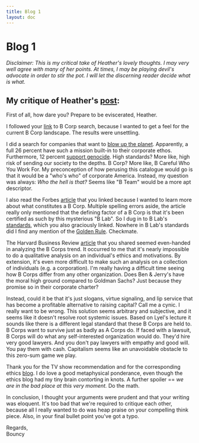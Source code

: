 ```yaml
---
title: Blog 1
layout: doc
---
```


# Blog 1

*Disclaimer: This is my critical take of Heather's lovely thoughts. I may very well agree with many of her points. At times, I may be playing devil's advocate in order to stir the pot. I will let the discerning reader decide what is what.*

## My critique of Heather's [post](https://heather-parkk.github.io/portfolio-hpark/blogs/blog5.html):

First of all, how dare you? Prepare to be eviscerated, Heather. 

I followed your [link](https://www.bcorporation.net/en-us/find-a-b-corp/) to B Corp search, because I wanted to get a feel for the current B Corp landscape. The results were unsettling. 

I did a search for companies that want to [blow up the planet](https://www.bcorporation.net/en-us/find-a-b-corp/?query=companies%20that%20want%20to%20blow%20up%20the%20planet&sortBy=companies-production-en-us). Apparently, a full 26 percent have such a mission built-in to their corporate ethos. Furthermore, 12 percent [support genocide](https://www.bcorporation.net/en-us/find-a-b-corp/?query=companies%20that%20support%20genocide&sortBy=companies-production-en-us). High standards? More like, high risk of sending our society to the depths. B Corp? More like, B Careful Who You Work For. My preconception of how perusing this catalogue would go is that it would be a "who's who" of corporate America. Instead, my question was always: *Who the hell is that?* Seems like "B Team" would be a more apt descriptor.


I also read the Forbes [article](https://www.forbes.com/sites/melissawheeler/2024/04/18/leading-with-purpose-csr-esg-b-corps-and-social-enterprise/) that you linked because I wanted to learn more about what constitutes a B Corp. Multiple spelling errors aside, the article really only mentioned that the defining factor of a B Corp is that it's been certified as such by this mysterious "B Lab". So I dug in to B Lab's [standards](https://www.bcorporation.net/en-us/standards/), which you also graciously linked. Nowhere in B Lab's standards did I find any mention of the [Golden Rule](https://en.wikipedia.org/wiki/Golden_Rule). Checkmate. 


The Harvard Business Review [article](https://hbr.org/2016/06/why-companies-are-becoming-b-corporations) that you shared seemed even-handed in analyzing the B Corps trend. It occurred to me that it's nearly impossible to do a qualitative analysis on an individual's ethics and motivations. By extension, it's even more difficult to make such an analysis on a collection of individuals (e.g. a corporation). I'm really having a difficult time seeing how B Corps differ from any other organization. Does Ben & Jerry's have the moral high ground compared to Goldman Sachs? Just because they promise so in their corporate charter?

Instead, could it be that it's just slogans, virtue signaling, and lip service that has become a profitable alternative to raising capital? Call me a cynic. I really want to be wrong. This solution seems arbitrary and subjective, and it seems like it doesn't resolve root systemic issues. Based on Lyel's lecture it sounds like there is a different legal standard that these B Corps are held to. B Corps want to survive just as badly as A Corps do. If faced with a lawsuit, B Corps will do what any self-interested organization would do. They'd hire very good lawyers. And you don't pay lawyers with empathy and good will. You pay them with cash. Capitalism seems like an unavoidable obstacle to this zero-sum game we play.


Thank you for the TV show recommendation and for the corresponding ethics [blog](https://blog.practicalethics.ox.ac.uk/2019/11/the-good-place-the-bad-place-and-the-ugly-consequences/). I do love a good metaphysical ponderance, even though the ethics blog had my tiny brain contorting in knots. A further spoiler == *we are in the bad place at this very moment.* Do the math.


In conclusion, I thought your arguments were prudent and that your writing was eloquent. It's too bad that we're required to critique each other, because all I really wanted to do was heap praise on your compelling think piece. Also, in your final bullet point you've got a typo.


Regards,  
Bouncy